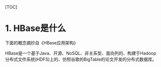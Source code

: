 [TOC]

# 1. HBase是什么

下面的概念摘抄自《HBase应用架构》

HBase是一个基于Java、开源、NoSQL、非关系型、面向列的、构建于Hadoop分布式文件系统(HDFS)上的、仿照谷歌的BigTable的论文开发的分布式数据库。

